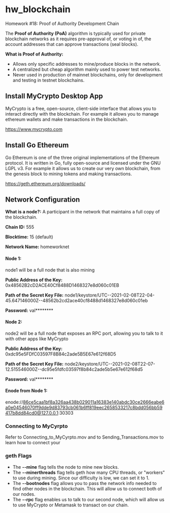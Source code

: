 # hw_blockchain
Homework #18: Proof of Authority Development Chain

The **Proof of Authority (PoA)** algorithm is typically used for private blockchain networks as it requires pre-approval of, or voting in of, the account addresses that can approve transactions (seal blocks).

**What is Proof of Authority:** 
- Allows only specific addresses to mine/produce blocks in the network. 
- A centralized but cheap algorithm mainly used to power test networks. 
- Never used in production of mainnet blockchains, only for development and testing in testnet blockchains.

## Install MyCrypto Desktop App 

MyCrypto is a free, open-source, client-side interface that allows you to interact directly with the blockchain. For example it allows you to manage ethereum wallets and make transactions in the blockchain.

https://www.mycrypto.com

## Install Go Ethereum

Go Ethereum is one of the three original implementations of the Ethereum protocol. It is written in Go, fully open-source and licensed under the GNU LGPL v3. For example it allows us to create our very own blockchain, from the genesis block to mining tokens and making transactions.

https://geth.ethereum.org/downloads/

## Network Configuration

**What is a node?:** A participant in the network that maintains a full copy of the blockchain. 

**Chain ID:** 555

**Blocktime:** 15 (default) 

**Network Name:** homeworknet 

#### Node 1: 
node1 will be a full node that is also mining

**Public Address of the Key:** 
0x48562B2cD2ACE40Cf8488D1468327e8d060c01EB

**Path of the Secret Key File:** 
node1/keystore/UTC--2021-02-08T22-04-45.647146000Z--48562b2cd2ace40cf8488d1468327e8d060c01eb

**Password:** 
val********


#### Node 2: 
node2 will be a full node that exposes an RPC port, allowing you to talk to it with other apps like MyCrypto

**Public Address of the Key:** 
0xdc95e5FDfC03597F8B84c2ade5B5E67e612f68D5

**Path of the Secret Key File:** 
node2/keystore/UTC--2021-02-08T22-07-12.515546000Z--dc95e5fdfc03597f8b84c2ade5b5e67e612f68d5

**Password:** 
val********


#### Enode from Node 1: 
enode://86ce5caa1bf8a326aa438b029011a16383e140abdc30ce2666eabe6a0e04546070ff9dde9d83793cb061b6ff819eec2658533217c8bdd056bb59417b8dd84cd0@127.0.0.1:30303

### Connecting to MyCyrpto 
Refer to Connecting_to_MyCyrpto.mov and to Sending_Transactions.mov to learn how to connect your 

### geth Flags
- The **--mine** flag tells the node to mine new blocks.
- The **--minerthreads** flag tells geth how many CPU threads, or "workers" to use during mining. Since our difficulty is low, we can set it to 1.
- The **--bootnodes** flag allows you to pass the network info needed to find other nodes in the blockchain. This will allow us to connect both of our nodes.
- The **--rpc** flag enables us to talk to our second node, which will allow us to use MyCrypto or Metamask to transact on our chain.
